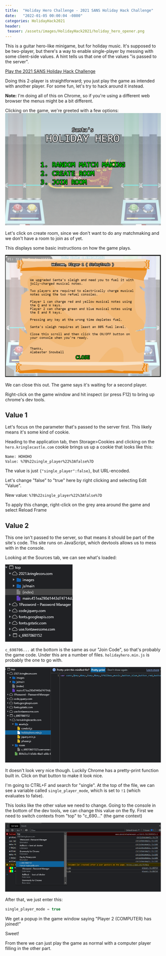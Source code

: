 ```yaml
---
title:  "Holiday Hero Challenge - 2021 SANS Holiday Hack Challenge"
date:   "2022-01-05 00:00:04 -0800"
categories: HolidayHack2021
header:
 teaser: /assets/images/HolidayHack2021/holiday_hero_opener.png
---
```


This is a guitar hero-like minigame, but for holiday music. It's supposed to be two-player, but there's a way to enable single-player by messing with some client-side values. A hint tells us that one of the values "is passed to the server".

[Play the 2021 SANS Holiday Hack Challenge](https://2021.kringlecon.com/invite)

Doing this 2-player is straightforward; you just play the game as intended with another player. For some fun, let's try to hack around it instead.

**Note:** I'm doing all of this on Chrome, so if you're using a different web browser the menus might be a bit different.



Clicking on the game, we're greeted with a few options:
![Opening Screen](/assets/images/HolidayHack2021/holiday_hero_opener.png)

Let's click on create room, since we don't want to do any matchmaking and we don't have a room to join as of yet.

This displays some basic instructions on how the game plays.

![Instructions](/assets/images/HolidayHack2021/holiday_hero_instructions.png)

We can close this out. The game says it's waiting for a second player.

Right-click on the game window and hit inspect (or press F12) to bring up chrome's dev tools.

## Value 1

Let's focus on the parameter that's passed to the server first. This likely means it's some kind of cookie.

Heading to the application tab, then Storage>Cookies and clicking on the `hero.kringlecastle.com` cookie brings us up a cookie that looks like this:

```
Name: HOHOHO
Value: %7B%22single_player%22%3Afalse%7D
```

The value is just `{"single_player":false}`, but URL-encoded.

Let's change "false" to "true" here by right clicking and selecting Edit "Value".

New value: `%7B%22single_player%22%3Afalse%7D`

To apply this change, right-click on the grey area around the game and select Reload Frame

## Value 2
This one isn't passed to the server, so that means it should be part of the site's code. Ths site runs on JavaScript, which devtools allows us to mess with in the console.

Looking at the Sources tab, we can see what's loaded:

![Files](/assets/images/HolidayHack2021/holiday_hero_files.png)

`c_690706...` at the bottom is the same as our "Join Code", so that's probably the game code. Under this are a number of files. `holidayhero.min.js` is probably the one to go with.

![JavaScript Code](/assets/images/HolidayHack2021/holiday_hero_raw_code.png)

It doesn't look very nice though. Luckily Chrome has a pretty-print function built in. Click on that button to make it look nice.

I'm going to CTRL+F and search for "single". At the top of the file, we can see a variable called `single_player_mode`, which is set to `!1` (which evaluates to false).

This looks like the other value we need to change. Going to the console in the bottom of the dev tools, we can change this value on the fly. First we need to switch contexts from "top" to "c_690..." (the game context)

![Developer Console](/assets/images/HolidayHack2021/holiday_hero_console.png)

After that, we just enter this:

```js
single_player_mode = true
```

We get a popup in the game window saying "Player 2 (COMPUTER) has joined!"

Sweet!

From there we can just play the game as normal with a computer player filling in the other part.